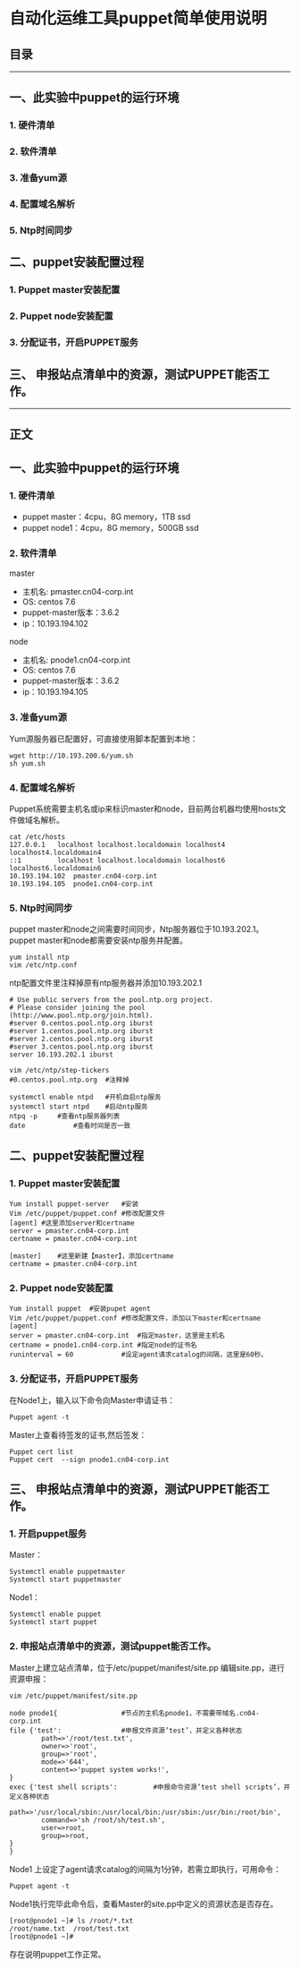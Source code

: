 # 自动化运维工具puppet简单使用说明 

## 目录
------------
## 一、此实验中puppet的运行环境
### 1. 硬件清单
### 2. 软件清单
### 3. 准备yum源
### 4. 配置域名解析
### 5. Ntp时间同步
## 二、puppet安装配置过程
### 1. Puppet master安装配置
### 2. Puppet node安装配置
### 3. 分配证书，开启PUPPET服务
## 三、 申报站点清单中的资源，测试PUPPET能否工作。

-------------

## 正文

## 一、此实验中puppet的运行环境
### 1. 硬件清单
* puppet master：4cpu，8G memory，1TB ssd
* puppet node1：4cpu，8G memory，500GB ssd

### 2. 软件清单
master
* 主机名: pmaster.cn04-corp.int
* OS: centos 7.6
* puppet-master版本：3.6.2
* ip：10.193.194.102

node
* 主机名: pnode1.cn04-corp.int
* OS: centos 7.6
* puppet-master版本：3.6.2
* ip：10.193.194.105

### 3. 准备yum源
Yum源服务器已配置好，可直接使用脚本配置到本地：
```
wget http://10.193.200.6/yum.sh
sh yum.sh
```
### 4. 配置域名解析
Puppet系统需要主机名或ip来标识master和node，目前两台机器均使用hosts文件做域名解析。
```
cat /etc/hosts
127.0.0.1   localhost localhost.localdomain localhost4 localhost4.localdomain4
::1         localhost localhost.localdomain localhost6 localhost6.localdomain6
10.193.194.102  pmaster.cn04-corp.int
10.193.194.105  pnode1.cn04-corp.int
```
### 5. Ntp时间同步
puppet master和node之间需要时间同步，Ntp服务器位于10.193.202.1。
puppet master和node都需要安装ntp服务并配置。
```
yum install ntp
vim /etc/ntp.conf
```
ntp配置文件里注释掉原有ntp服务器并添加10.193.202.1
```
# Use public servers from the pool.ntp.org project.
# Please consider joining the pool (http://www.pool.ntp.org/join.html).
#server 0.centos.pool.ntp.org iburst
#server 1.centos.pool.ntp.org iburst
#server 2.centos.pool.ntp.org iburst
#server 3.centos.pool.ntp.org iburst
server 10.193.202.1 iburst

vim /etc/ntp/step-tickers
#0.centos.pool.ntp.org	#注释掉

systemctl enable ntpd	#开机自启ntp服务
systemctl start ntpd	#启动ntp服务
ntpq -p		#查看ntp服务器列表
date			#查看时间是否一致
```
## 二、puppet安装配置过程
### 1. Puppet master安装配置
```
Yum install puppet-server	#安装
Vim /etc/puppet/puppet.conf	#修改配置文件
[agent]	#这里添加server和certname
server = pmaster.cn04-corp.int
certname = pmaster.cn04-corp.int
  
[master]	#这里新建【master】，添加certname
certname = pmaster.cn04-corp.int
```
### 2. Puppet node安装配置
```
Yum install puppet 	#安装pupet agent
Vim /etc/puppet/puppet.conf	#修改配置文件，添加以下master和certname
[agent]
server = pmaster.cn04-corp.int	#指定master，这里是主机名
certname = pnode1.cn04-corp.int	#指定node的证书名
runinterval = 60			#设定agent请求catalog的间隔，这里是60秒。
```
### 3. 分配证书，开启PUPPET服务
在Node1上，输入以下命令向Master申请证书：
```
Puppet agent -t
```
Master上查看待签发的证书,然后签发：
```
Puppet cert list
Puppet cert  --sign pnode1.cn04-corp.int
```

## 三、 申报站点清单中的资源，测试PUPPET能否工作。
### 1. 开启puppet服务
Master：
```
Systemctl enable puppetmaster
Systemctl start puppetmaster
```
Node1：
```
Systemctl enable puppet
Systemctl start puppet
```
### 2. 申报站点清单中的资源，测试puppet能否工作。
Master上建立站点清单，位于/etc/puppet/manifest/site.pp
编辑site.pp，进行资源申报：
```
vim /etc/puppet/manifest/site.pp

node pnode1{				#节点的主机名pnode1，不需要带域名.cn04-corp.int
file {'test':				#申报文件资源’test’，并定义各种状态
        path=>'/root/test.txt',
        owner=>'root',
        group=>'root',
        mode=>'644',
        content=>'puppet system works!',
}
exec {'test shell scripts':			#申报命令资源‘test shell scripts’，并定义各种状态
        path=>'/usr/local/sbin:/usr/local/bin:/usr/sbin:/usr/bin:/root/bin',
        command=>'sh /root/sh/test.sh',
        user=>root,
        group=>root,
}
}
```
Node1 上设定了agent请求catalog的间隔为1分钟，若需立即执行，可用命令：
```
Puppet agent -t
```
Node1执行完毕此命令后，查看Master的site.pp中定义的资源状态是否存在。
```
[root@pnode1 ~]# ls /root/*.txt
/root/name.txt  /root/test.txt
[root@pnode1 ~]#
```
存在说明puppet工作正常。
